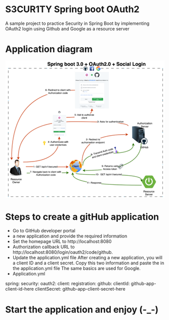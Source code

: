 # S3CUR1TY Spring boot OAuth2 
A sample project to practice Security in Spring Boot by implementing OAuth2 login using Github and Google as a resource server

# Application diagram

![computer](https://github.com/mjidelouss/S3CUR1TY/blob/main/oauth2-flow.png)

# Steps to create a gitHub application
- Go to GitHub developer portal
-  a new application and provide the required information
- Set the homepage URL to http://localhost:8080
- Authorization callback URL to http://localhost:8080/login/oauth2/code/github.
- Update the application.yml file
After creating a new application, you will a client ID and a client secret. Copy this two information and paste the in the application.yml file
The same basics are used for Google.
- Application.yml

spring:
  security:
     oauth2:
       client:
         registration:
             github:
                clientId: github-app-client-id-here
                clientSecret: github-app-client-secret-here

# Start the application and enjoy (-_-)